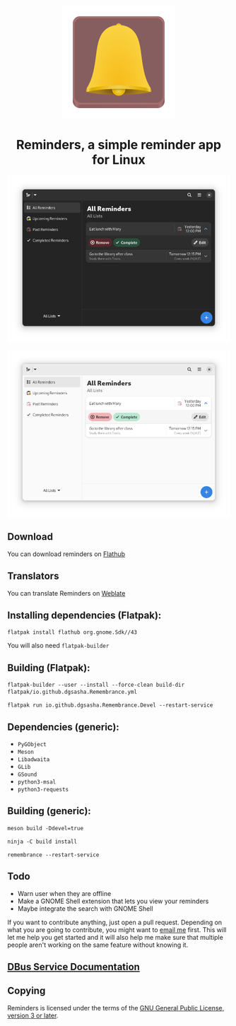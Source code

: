 <div align="center">

![Reminders](data/icons/io.github.dgsasha.Remembrance.svg)
# Reminders, a simple reminder app for Linux

![screenshot-dark](screenshot-dark.png)

![screenshot-light](screenshot-light.png)

</div>

## Download
You can download reminders on [Flathub](https://flathub.org/apps/details/io.github.dgsasha.Remembrance)

## Translators
You can translate Reminders on [Weblate](https://hosted.weblate.org/engage/reminders/)

## Installing dependencies (Flatpak):
```
flatpak install flathub org.gnome.Sdk//43
```
You will also need `flatpak-builder`


## Building (Flatpak):
```
flatpak-builder --user --install --force-clean build-dir flatpak/io.github.dgsasha.Remembrance.yml
```
```
flatpak run io.github.dgsasha.Remembrance.Devel --restart-service
```

## Dependencies (generic):
- `PyGObject`
- `Meson`
- `Libadwaita`
- `GLib`
- `GSound`
- `python3-msal`
- `python3-requests`

## Building (generic):
```
meson build -Ddevel=true
```
```
ninja -C build install
```
```
remembrance --restart-service
```

## Todo
- Warn user when they are offline
- Make a GNOME Shell extension that lets you view your reminders
- Maybe integrate the search with GNOME Shell

If you want to contribute anything, just open a pull request. Depending on what you are going to contribute, you might want to [email me](mailto:dgsasha04@gmail.com) first. This will let me help you get started and it will also help me make sure that multiple people aren't working on the same feature without knowing it.

## [DBus Service Documentation](REMEMBRANCE_SERVICE.md)

## Copying
Reminders is licensed under the terms of the [GNU General Public License, version 3 or later](https://www.gnu.org/licenses/gpl-3.0.txt).
